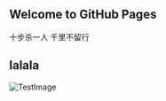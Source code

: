 ## Welcome to GitHub Pages
十步杀一人
千里不留行
 
 
## lalala
 ![TestImage](http://ww2.sinaimg.cn/large/6aee7dbbgw1efffa67voyj20ix0ctq3n.jpg)

